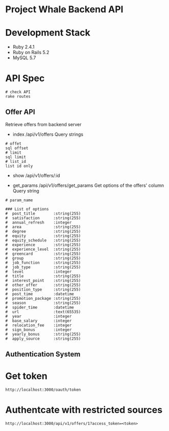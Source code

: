 # Project Whale Backend API

# Development Stack
* Ruby 2.4.1
* Ruby on Rails 5.2
* MySQL 5.7


# API Spec
```
# check API
rake routes 
```

## Offer API

Retrieve offers from backend server
* index
/api/v1/offers
Query strings
```
# offet
sql offset
# limit
sql limit
# list_id
list id only
```
* show
/api/v1/offers/:id

* get_params
/api/v1/offers/get_params
Get options of the offers' column
Query string
```
# param_name

### List of options
#  post_title        :string(255)
#  satisfaction      :string(255)
#  annual_refresh    :integer
#  area              :string(255)
#  degree            :string(255)
#  equity            :string(255)
#  equity_schedule   :string(255)
#  experience        :string(255)
#  experience_level  :string(255)
#  greencard         :string(255)
#  group             :string(255)
#  job_function      :string(255)
#  job_type          :string(255)
#  level             :integer
#  title             :string(255)
#  interest_point    :string(255)
#  other_offer       :string(255)
#  position_type     :string(255)
#  post_time         :datetime
#  promotion_package :string(255)
#  season            :string(255)
#  spider_time       :datetime
#  url               :text(65535)
#  year              :integer
#  base_salary       :integer
#  relocation_fee    :integer
#  sign_bonus        :integer
#  yearly_bonus      :string(255)
#  apply_source      :string(255)
```

## Authentication System
# Get token
```
http://localhost:3000/oauth/token
```

# Authentcate with restricted sources
```
http://localhost:3000/api/v1/offers/1?access_token=<token>
```